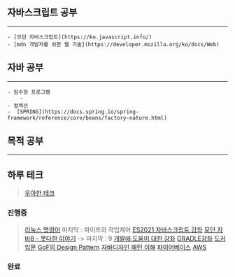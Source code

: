 ## 자바스크립트 공부
--------
	- [모던 자바스크립트](https://ko.javascript.info/)
	- [mdn 개발자를 위한 웹 기술](https://developer.mozilla.org/ko/docs/Web)

## 자바 공부
---
	- 함수형 프로그램
		- 
	- 컬렉션
	-  [SPRING](https://docs.spring.io/spring-framework/reference/core/beans/factory-nature.html)

## 목적 공부
----


## 하루 테크

>[우아한 테크](https://www.youtube.com/playlist?list=PLgXGHBqgT2TvpJ_p9L_yZKPifgdBOzdVH)
### 진행중

>[리눅스 명령어](https://www.inflearn.com/course/%EB%A6%AC%EB%88%85%EC%8A%A4-%EC%89%98-%EC%8A%A4%ED%81%AC%EB%A6%BD%ED%8A%B8/dashboard) 마지막 : 파이프와 작업제어
>[ES2021 자바스크립트 강좌](https://www.youtube.com/playlist?list=PLcqDmjxt30RvEEN6eUCcSrrH-hKjCT4wt)
>[모던 자바8 - 못다한 이야기](https://www.youtube.com/playlist?list=PLRIMoAKN8c6O8_VHOyBOhzBCeN7ShyJ27) -> 마지막 : 9
>[개발에 도움이 대한 강좌](https://www.youtube.com/playlist?list=PLlTylS8uB2fDtspOC_mLiXSIuBQJb__xb)
>[GRADLE강좌](https://www.youtube.com/playlist?list=PL7mmuO705dG2pdxCYCCJeAgOeuQN1seZz)
>[도커입문](https://www.youtube.com/playlist?list=PL93mKxaRDidGMzIllhYKx1d6aMg6_5wW3)
>[GoF의 Design Pattern](https://www.youtube.com/playlist?list=PLe6NQuuFBu7FhPfxkjDd2cWnTy2y_w_jZ) 
>[자바디자인 패턴 이해](https://www.youtube.com/playlist?list=PLsoscMhnRc7pPsRHmgN4M8tqUdWZzkpxY)
>[파이어베이스](https://www.youtube.com/playlist?list=PLmdU__e_zPf_6x2x_7iNDrH2faXNdVM4K)
>[AWS](https://www.youtube.com/@AWSClassroom)
### 완료
